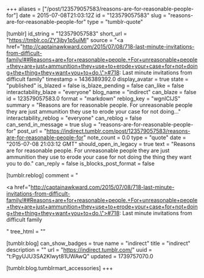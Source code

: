 +++
aliases = ["/post/123579057583/reasons-are-for-reasonable-people-for"]
date = 2015-07-08T21:03:12Z
id = "123579057583"
slug = "reasons-are-for-reasonable-people-for"
type = "tumblr-quote"

[tumblr]
id_string = "123579057583"
short_url = "https://tmblr.co/ZY3jby1p5uiMl"
source = "<a href=\"http://captainawkward.com/2015/07/08/718-last-minute-invitations-from-difficult-family/##Reasons+are+for+reasonable+people.+For+unreasonable+people+they+are+just+ammunition+they+use+to+erode+your+case+for+not+doing+the+thing+they+want+you+to+do.\">#718: Last minute invitations from difficult family</a>"
timestamp = 1436389392.0
display_avatar = true
state = "published"
is_blazed = false
is_blaze_pending = false
can_like = false
interactability_blaze = "everyone"
blog_name = "indirect"
can_blaze = false
id = 123579057583.0
format = "markdown"
reblog_key = "wgnICIJS"
summary = "Reasons are for reasonable people. For unreasonable people they are just ammunition they use to erode your case for not doing..."
interactability_reblog = "everyone"
can_reblog = false
can_send_in_message = true
slug = "reasons-are-for-reasonable-people-for"
post_url = "https://indirect.tumblr.com/post/123579057583/reasons-are-for-reasonable-people-for"
note_count = 0.0
type = "quote"
date = "2015-07-08 21:03:12 GMT"
should_open_in_legacy = true
text = "Reasons are for reasonable people. For unreasonable people they are just ammunition they use to erode your case for not doing the thing they want you to do."
can_reply = false
is_blocks_post_format = false

[tumblr.reblog]
comment = "<p><a href=\"http://captainawkward.com/2015/07/08/718-last-minute-invitations-from-difficult-family/##Reasons+are+for+reasonable+people.+For+unreasonable+people+they+are+just+ammunition+they+use+to+erode+your+case+for+not+doing+the+thing+they+want+you+to+do.\">#718: Last minute invitations from difficult family</a></p>"
tree_html = ""

[tumblr.blog]
can_show_badges = true
name = "indirect"
title = "indirect"
description = ""
url = "https://indirect.tumblr.com/"
uuid = "t:PgyUJU3SA2Klwyt81UWAwQ"
updated = 1739757070.0

[tumblr.blog.tumblrmart_accessories]
+++
